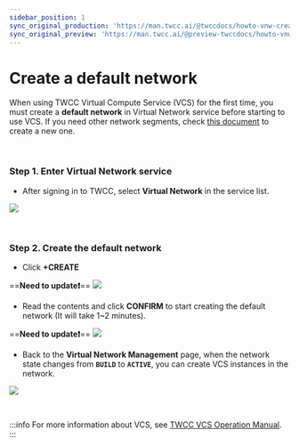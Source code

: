 ```yaml
---
sidebar_position: 1
sync_original_production: 'https://man.twcc.ai/@twccdocs/howto-vnw-create-default-network-en' 
sync_original_preview: 'https://man.twcc.ai/@preview-twccdocs/howto-vnw-create-default-network-en'
---
```


# Create a default network

When using TWCC Virtual Compute Service (VCS) for the first time, you must create a **default network** in Virtual Network service before starting to use VCS. If you need other network segments, check [this document](https://man.twcc.ai/@twccdocs/guide-vcs-vnw-en) to create a new one.

<br/>


### Step 1. Enter Virtual Network service

* After signing in to TWCC, select **Virtual Network** in the service list.

![](https://cos.twcc.ai/SYS-MANUAL/uploads/upload_02ae9518b75c9b55b5242858d612214c.png)


<!-- 
EN PIC
![](https://cos.twcc.ai/SYS-MANUAL/uploads/upload_af9a7dee572b42aa41038508efca2427.png) -->

<br/>


### Step 2. Create the default network

- Click **+CREATE**

==**Need to update:exclamation:**==
![](https://cos.twcc.ai/SYS-MANUAL/uploads/upload_ecb79a409b55ab29b5a644cc123cc6cd.png)

<!-- 
EN PIC
![](https://cos.twcc.ai/SYS-MANUAL/uploads/upload_a3257d06f71ce4ea02c420e4158a954e.png) -->


- Read the contents and click **CONFIRM** to start creating the default network (It will take 1~2 minutes).

==**Need to update:exclamation:**==
![](https://cos.twcc.ai/SYS-MANUAL/uploads/upload_8e36b235abbda395a4052b283f5d75a5.png)

<!-- 
EN PIC
![](https://cos.twcc.ai/SYS-MANUAL/uploads/upload_797125916680b1a4e87e072805d017ba.png) -->



- Back to the **Virtual Network Management** page, when the network state changes from **`BUILD`** to **`ACTIVE`**, you can create VCS instances in the network.

![](https://cos.twcc.ai/SYS-MANUAL/uploads/upload_3e8d949c03418d454c37fc35a73432a4.png)



<!-- 
EN PIC
![](https://cos.twcc.ai/SYS-MANUAL/uploads/upload_4eb711285439bcd8393c8304f1141ba8.png) -->

<br/>


:::info
For more information about VCS, see [<ins>TWCC VCS Operation Manual</ins>](https://man.twcc.ai/@twccdocs/doc-vcs-main-en).
:::